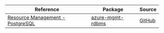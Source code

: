 | Reference | Package | Source |
|---|---|---|
|[Resource Management - PostgreSQL](mgmt-rdbms-readme.md)|[azure-mgmt-rdbms](https://pypi.org/project/azure-mgmt-rdbms)|[GitHub](https://github.com/Azure/azure-sdk-for-python/blob/main/sdk/rdbms/azure-mgmt-rdbms)|
